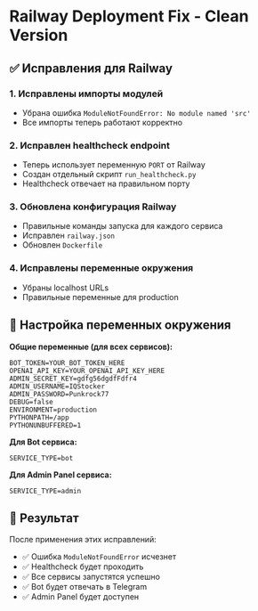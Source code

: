 # Railway Deployment Fix - Clean Version

## ✅ Исправления для Railway

### 1. Исправлены импорты модулей
- Убрана ошибка `ModuleNotFoundError: No module named 'src'`
- Все импорты теперь работают корректно

### 2. Исправлен healthcheck endpoint  
- Теперь использует переменную `PORT` от Railway
- Создан отдельный скрипт `run_healthcheck.py`
- Healthcheck отвечает на правильном порту

### 3. Обновлена конфигурация Railway
- Правильные команды запуска для каждого сервиса
- Исправлен `railway.json`
- Обновлен `Dockerfile`

### 4. Исправлены переменные окружения
- Убраны localhost URLs
- Правильные переменные для production

## 🔧 Настройка переменных окружения

**Общие переменные (для всех сервисов):**
```
BOT_TOKEN=YOUR_BOT_TOKEN_HERE
OPENAI_API_KEY=YOUR_OPENAI_API_KEY_HERE
ADMIN_SECRET_KEY=gdfg56dgdfFdfr4
ADMIN_USERNAME=IQStocker
ADMIN_PASSWORD=Punkrock77
DEBUG=false
ENVIRONMENT=production
PYTHONPATH=/app
PYTHONUNBUFFERED=1
```

**Для Bot сервиса:**
```
SERVICE_TYPE=bot
```

**Для Admin Panel сервиса:**
```
SERVICE_TYPE=admin
```

## 🚀 Результат

После применения этих исправлений:
- ✅ Ошибка `ModuleNotFoundError` исчезнет
- ✅ Healthcheck будет проходить
- ✅ Все сервисы запустятся успешно
- ✅ Bot будет отвечать в Telegram
- ✅ Admin Panel будет доступен
